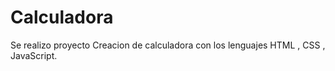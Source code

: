 # Calculadora
Se realizo proyecto Creacion de calculadora con los lenguajes HTML , CSS , JavaScript.
